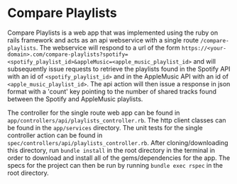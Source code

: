 # Compare Playlists

Compare Playlists is a web app that was implemented using the ruby on rails framework and acts as an api webservice with a single route `/compare-playlists`. The webservice will respond to a url of the form `https://<your-domain>.com/compare-playlists?spotify=<spotify_playlist_id>&appleMusic=<apple_music_playlist_id>` and will subsequently issue requests to retrieve the playlists found in the Spotify API with an id of `<spotify_playlist_id>` and in the AppleMusic API with an id of `<apple_music_playlist_id>`. The api action will then issue a response in json format with a 'count' key pointing to the number of shared tracks found between the Spotify and AppleMusic playlists. 

The controller for the single route web app can be found in `app/controllers/api/playlists_controller.rb`. The http client classes can be found in the `app/services` directory. The unit tests for the single controller action can be found in `spec/controllers/api/playlists_controller.rb`. After cloning/downloading this directory, run `bundle install` in the root directory in the terminal in order to download and install all of the gems/dependencies for the app. The specs for the project can then be run by running `bundle exec rspec` in the root directory. 
